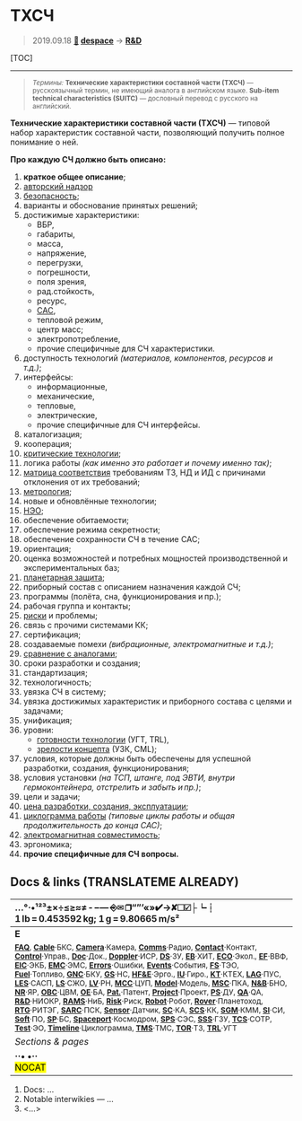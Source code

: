# ТХСЧ
> 2019.09.18 **[🚀](../index/index.md) [despace](index.md)** → **[R&D](rnd.md)**

[TOC]

---

> <small>*Термины:* **Технические характеристики составной части (ТХСЧ)** — русскоязычный термин, не имеющий аналога в английском языке. **Sub-item technical characteristics (SUITC)** — дословный перевод с русского на английский.</small>

**Технические характеристики составной части (ТХСЧ)** — типовой набор характеристик составной части, позволяющий получить полное понимание о ней.

**Про каждую СЧ должно быть описано:**

   1. **краткое общее описание**;
   1. [авторский надзор](des_spv.md)
   1. [безопасность](rams.md);
   1. варианты и обоснование принятых решений;
   1. достижимые характеристики:
      - ВБР,
      - габариты,
      - масса,
      - напряжение,
      - перегрузки,
      - погрешности,
      - поля зрения,
      - рад.стойкость,
      - ресурс,
      - [САС](lifetime.md),
      - тепловой режим,
      - центр масс;
      - электропотребление,
      - прочие специфичные для СЧ характеристики.
   1. доступность технологий *(материалов, компонентов, ресурсов и т.д.)*;
   1. интерфейсы:
      - информационные,
      - механические,
      - тепловые,
      - электрические,
      - прочие специфичные для СЧ интерфейсы.
   1. каталогизация;
   1. кооперация;
   1. [критические технологии](kt.md);
   1. логика работы *(как именно это работает и почему именно так)*;
   1. [матрица соответствия](matrix_compl.md) требованиям ТЗ, НД и ИД с причинами отклонения от их требований;
   1. [метрология](metrology.md);
   1. новые и обновлённые технологии;
   1. [НЭО](rnd_neo.md);
   1. обеспечение обитаемости;
   1. обеспечение режима секретности;
   1. обеспечение сохранности СЧ в течение САС;
   1. ориентация;
   1. оценка возможностей и потребных мощностей производственной и экспериментальных баз;
   1. [планетарная защита](ecology.md);
   1. приборный состав с описанием назначения каждой СЧ;
   1. программы (полёта, сна, функционирования и пр.);
   1. рабочая группа и контакты;
   1. [риски](risk.md) и проблемы;
   1. связь с прочими системами КК;
   1. сертификация;
   1. создаваемые помехи *(вибрационные, электромагнитные и т.д.)*;
   1. [сравнение с аналогами](project.md);
   1. сроки разработки и создания;
   1. стандартизация;
   1. технологичность;
   1. увязка СЧ в систему;
   1. увязка достижимых характеристик и приборного состава с целями и задачами;
   1. унификация;
   1. уровни:
      - [готовности технологии](trl.md) (УГТ, TRL),
      - [зрелости концепта](cml.md) (УЗК, CML);
   1. условия, которые должны быть обеспечены для успешной разработки, создания, функционирования;
   1. условия установки *(на ТСП, штанге, под ЭВТИ, внутри гермоконтейнера, отстрелить и забыть и пр.)*;
   1. цели и задачи;
   1. [цена разработки, создания, эксплуатации](fs.md);
   1. [циклограмма работы](obc.md) *(типовые циклы работы и общая продолжительность до конца САС)*;
   1. [электромагнитная совместимость](emc.md);
   1. эргономика;
   1. **прочие специфичные для СЧ вопросы.**



<p style="page-break-after:always"> </p>

## Docs & links (TRANSLATEME ALREADY)
|…°·•¹²³±×÷≤≥≈≠ ‑ −— ⎆✉ ❐“”’«»✔→✘☐☑├┕┆ 1 lb = 0.453592 kg; 1 g = 9.80665 m/s²|
|:--|
|**E**|— [DOCS](doc.md) ┊ [R&D](rnd.md) ┊ [TOR](tor.md) ┊ [TRL](trl.md)+;<br>— **[SCS](scs.md), SC:** [Robotics](robotics.md) ┊ [Structures](structures.md)  ▮  **MSF:** ; |
|<small>**[FAQ](faq.md)**, **[Cable](cable.md)**·БКС, **[Camera](camera.md)**·Камера, **[Comms](comms.md)**·Радио, **[Contact](contact.md)**·Контакт, **[Control](control.md)**·Управ., **[Doc](doc.md)**·Док., **[Doppler](doppler.md)**·ИСР, **[DS](ds.md)**·ЗУ, **[EB](eb.md)**·ХИТ, **[ECO](ecology.md)**·Экол., **[EF](ef.md)**·ВВФ, **[ElC](elc.md)**·ЭКБ, **[EMC](emc.md)**·ЭМС, **[Errors](error.md)**·Ошибки, **[Events](event.md)**·События, **[FS](fs.md)**·ТЭО, **[Fuel](fuel.md)**·Топливо, **[GNC](gnc.md)**·БКУ, **[GS](scs.md)**·НС, **[HF&E](hfe.md)**·Эрго., **[IU](iu.md)**·Гиро., **[KT](kt.md)**·КТЕХ, **[LAG](lag.md)**·ПУC, **[LES](les.md)**·САСП, **[LS](ls.md)**·СЖО, **[LV](lv.md)**·РН, **[MCC](mcc.md)**·ЦУП, **[Model](model.md)**·Модель, **[MSC](sc.md)**·ПКА, **[N&B](nnb.md)**·БНО, **[NR](nr.md)**·ЯР, **[OBC](obc.md)**·ЦВМ, **[OE](oe.md)**·БА, **[Pat.](патент.md)**·Патент, **[Project](project.md)**·Проект, **[PS](ps.md)**·ДУ, **[QA](quality.md)**·QA, **[R&D](rnd.md)**·НИОКР, **[RAMS](rams.md)**·НиБ, **[Risk](risk.md)**·Риск, **[Robot](robotics.md)**·Робот, **[Rover](rover.md)**·Планетоход, **[RTG](rtg.md)**·РИТЭГ, **[SARC](sarc.md)**·ПСК, **[Sensor](sensor.md)**·Датчик, **[SC](sc.md)**·КА, **[SCS](scs.md)**·КК, **[SGM](sgm.md)**·КММ, **[SI](si.md)**·СИ, **[Soft](soft.md)**·ПО, **[SP](sp.md)**·БС, **[Spaceport](spaceport.md)**·Космодром, **[SPS](sps.md)**·СЭС, **[SSS](sss.md)**·ГЗУ, **[TCS](tcs.md)**·СОТР, **[Test](test.md)**·ЭО, **[Timeline](timeline.md)**·Циклограмма, **[TMS](tms.md)**·ТМС, **[TOR](tor.md)**·ТЗ, **[TRL](trl.md)**·УГТ</small>|
|*Sections & pages*|
|**··• [](.md) •··**<br> <mark>NOCAT</mark> |

   1. Docs: …
   1. Notable interwikies — …
   1. <…>

